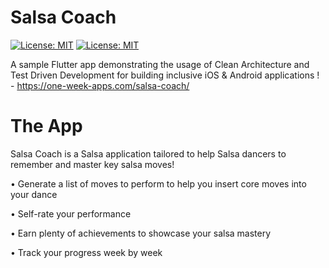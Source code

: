 # Salsa Coach


[![License: MIT](https://camo.githubusercontent.com/474a2feaf657f12a6d2f1109a07886ba92fe3d31/68747470733a2f2f696d672e736869656c64732e696f2f62616467652f6275696c642d70617373696e672d627269676874677265656e2e737667)](#)
[![License: MIT](https://img.shields.io/badge/License-MIT-yellow.svg)](https://opensource.org/licenses/MIT)  

A sample Flutter app demonstrating the usage of Clean Architecture and Test Driven Development for building inclusive iOS & Android applications ! - https://one-week-apps.com/salsa-coach/

# The App
Salsa Coach is a Salsa application tailored to help Salsa dancers to remember and master key salsa moves!  
 
• Generate a list of moves to perform to help you insert core moves into your dance

• Self-rate your performance

• Earn plenty of achievements to showcase your salsa mastery

• Track your progress week by week

